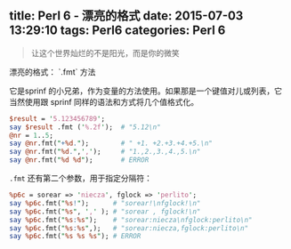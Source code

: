 title: Perl 6 - 漂亮的格式
date: 2015-07-03 13:29:10
tags: Perl6
categories: Perl 6
---
<blockquote class="blockquote-center">让这个世界灿烂的不是阳光，而是你的微笑</blockquote>
漂亮的格式： `.fmt` 方法

它是sprinf 的小兄弟，作为变量的方法使用。如果那是一个键值对儿或列表，它当然使用跟 sprinf 同样的语法和方式将几个值格式化。

```perl
$result = '5.123456789';
say $result .fmt ('%.2f');  # "5.12\n"
@nr = 1..5;
say @nr.fmt("+%d.");        # " +1. +2.+3.+4.+5.\n"
say @nr.fmt("%d.",',');     # "1.,2.,3.,4.,5.\n"
say @nr.fmt("%d %d");       # ERROR
```
`.fmt` 还有第二个参数，用于指定分隔符：

```perl
%p6c = sorear => 'niecza', fglock => 'perlito';
say %p6c.fmt("%s!");      # "sorear!\nfglock!\n"
say %p6c.fmt("%s", ',' ); # "sorear , fglock!\n"
say %p6c.fmt("%s:%s");    # "sorear:niecza\nfglock:perlito\n"
say %p6c.fmt("%s:%s",);   # "sorear:niecza,fglock:perlito\n"
say %p6c.fmt("%s %s %s"); # ERROR
```
